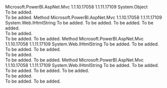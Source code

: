 <Type Name="ReportExtensions" FullName="Microsoft.PowerBI.AspNet.Mvc.Html.ReportExtensions">
  <TypeSignature Language="C#" Value="public static class ReportExtensions" />
  <TypeSignature Language="ILAsm" Value=".class public auto ansi abstract sealed beforefieldinit ReportExtensions extends System.Object" />
  <TypeSignature Language="DocId" Value="T:Microsoft.PowerBI.AspNet.Mvc.Html.ReportExtensions" />
  <TypeSignature Language="VB.NET" Value="Public Module ReportExtensions" />
  <TypeSignature Language="F#" Value="type ReportExtensions = class" />
  <AssemblyInfo>
    <AssemblyName>Microsoft.PowerBI.AspNet.Mvc</AssemblyName>
    <AssemblyVersion>1.1.10.17058</AssemblyVersion>
    <AssemblyVersion>1.1.11.17109</AssemblyVersion>
  </AssemblyInfo>
  <Base>
    <BaseTypeName>System.Object</BaseTypeName>
  </Base>
  <Interfaces />
  <Docs>
    <summary>To be added.</summary>
    <remarks>To be added.</remarks>
  </Docs>
  <Members>
    <Member MemberName="PowerBIReport">
      <MemberSignature Language="C#" Value="public static System.Web.IHtmlString PowerBIReport (this System.Web.Mvc.HtmlHelper htmlHelper, string name, Microsoft.PowerBI.Api.V1.Models.Report report, object htmlAttributes = null);" />
      <MemberSignature Language="ILAsm" Value=".method public static hidebysig class System.Web.IHtmlString PowerBIReport(class System.Web.Mvc.HtmlHelper htmlHelper, string name, class Microsoft.PowerBI.Api.V1.Models.Report report, object htmlAttributes) cil managed" />
      <MemberSignature Language="DocId" Value="M:Microsoft.PowerBI.AspNet.Mvc.Html.ReportExtensions.PowerBIReport(System.Web.Mvc.HtmlHelper,System.String,Microsoft.PowerBI.Api.V1.Models.Report,System.Object)" />
      <MemberSignature Language="F#" Value="static member PowerBIReport : System.Web.Mvc.HtmlHelper * string * Microsoft.PowerBI.Api.V1.Models.Report * obj -&gt; System.Web.IHtmlString" Usage="Microsoft.PowerBI.AspNet.Mvc.Html.ReportExtensions.PowerBIReport (htmlHelper, name, report, htmlAttributes)" />
      <MemberType>Method</MemberType>
      <AssemblyInfo>
        <AssemblyName>Microsoft.PowerBI.AspNet.Mvc</AssemblyName>
        <AssemblyVersion>1.1.10.17058</AssemblyVersion>
        <AssemblyVersion>1.1.11.17109</AssemblyVersion>
      </AssemblyInfo>
      <ReturnValue>
        <ReturnType>System.Web.IHtmlString</ReturnType>
      </ReturnValue>
      <Parameters>
        <Parameter Name="htmlHelper" Type="System.Web.Mvc.HtmlHelper" RefType="this" />
        <Parameter Name="name" Type="System.String" />
        <Parameter Name="report" Type="Microsoft.PowerBI.Api.V1.Models.Report" />
        <Parameter Name="htmlAttributes" Type="System.Object" />
      </Parameters>
      <Docs>
        <param name="htmlHelper">To be added.</param>
        <param name="name">To be added.</param>
        <param name="report">To be added.</param>
        <param name="htmlAttributes">To be added.</param>
        <summary>To be added.</summary>
        <returns>To be added.</returns>
        <remarks>To be added.</remarks>
      </Docs>
    </Member>
    <Member MemberName="PowerBIReport">
      <MemberSignature Language="C#" Value="public static System.Web.IHtmlString PowerBIReport (this System.Web.Mvc.HtmlHelper htmlHelper, string name, string embedUrl, object htmlAttributes = null);" />
      <MemberSignature Language="ILAsm" Value=".method public static hidebysig class System.Web.IHtmlString PowerBIReport(class System.Web.Mvc.HtmlHelper htmlHelper, string name, string embedUrl, object htmlAttributes) cil managed" />
      <MemberSignature Language="DocId" Value="M:Microsoft.PowerBI.AspNet.Mvc.Html.ReportExtensions.PowerBIReport(System.Web.Mvc.HtmlHelper,System.String,System.String,System.Object)" />
      <MemberSignature Language="F#" Value="static member PowerBIReport : System.Web.Mvc.HtmlHelper * string * string * obj -&gt; System.Web.IHtmlString" Usage="Microsoft.PowerBI.AspNet.Mvc.Html.ReportExtensions.PowerBIReport (htmlHelper, name, embedUrl, htmlAttributes)" />
      <MemberType>Method</MemberType>
      <AssemblyInfo>
        <AssemblyName>Microsoft.PowerBI.AspNet.Mvc</AssemblyName>
        <AssemblyVersion>1.1.10.17058</AssemblyVersion>
        <AssemblyVersion>1.1.11.17109</AssemblyVersion>
      </AssemblyInfo>
      <ReturnValue>
        <ReturnType>System.Web.IHtmlString</ReturnType>
      </ReturnValue>
      <Parameters>
        <Parameter Name="htmlHelper" Type="System.Web.Mvc.HtmlHelper" RefType="this" />
        <Parameter Name="name" Type="System.String" />
        <Parameter Name="embedUrl" Type="System.String" />
        <Parameter Name="htmlAttributes" Type="System.Object" />
      </Parameters>
      <Docs>
        <param name="htmlHelper">To be added.</param>
        <param name="name">To be added.</param>
        <param name="embedUrl">To be added.</param>
        <param name="htmlAttributes">To be added.</param>
        <summary>To be added.</summary>
        <returns>To be added.</returns>
        <remarks>To be added.</remarks>
      </Docs>
    </Member>
    <Member MemberName="PowerBIReportFor&lt;TModel,TProperty&gt;">
      <MemberSignature Language="C#" Value="public static System.Web.IHtmlString PowerBIReportFor&lt;TModel,TProperty&gt; (this System.Web.Mvc.HtmlHelper&lt;TModel&gt; htmlHelper, System.Linq.Expressions.Expression&lt;Func&lt;TModel,TProperty&gt;&gt; expression, object htmlAttributes = null);" />
      <MemberSignature Language="ILAsm" Value=".method public static hidebysig class System.Web.IHtmlString PowerBIReportFor&lt;TModel, TProperty&gt;(class System.Web.Mvc.HtmlHelper`1&lt;!!TModel&gt; htmlHelper, class System.Linq.Expressions.Expression`1&lt;class System.Func`2&lt;!!TModel, !!TProperty&gt;&gt; expression, object htmlAttributes) cil managed" />
      <MemberSignature Language="DocId" Value="M:Microsoft.PowerBI.AspNet.Mvc.Html.ReportExtensions.PowerBIReportFor``2(System.Web.Mvc.HtmlHelper{``0},System.Linq.Expressions.Expression{System.Func{``0,``1}},System.Object)" />
      <MemberSignature Language="VB.NET" Value="&lt;Extension()&gt;&#xA;Public Function PowerBIReportFor(Of TModel, TProperty) (htmlHelper As HtmlHelper(Of TModel), expression As Expression(Of Func(Of TModel, TProperty)), Optional htmlAttributes As Object = null) As IHtmlString" />
      <MemberSignature Language="F#" Value="static member PowerBIReportFor : System.Web.Mvc.HtmlHelper&lt;'Model&gt; * System.Linq.Expressions.Expression&lt;Func&lt;'Model, 'Property&gt;&gt; * obj -&gt; System.Web.IHtmlString" Usage="Microsoft.PowerBI.AspNet.Mvc.Html.ReportExtensions.PowerBIReportFor (htmlHelper, expression, htmlAttributes)" />
      <MemberType>Method</MemberType>
      <AssemblyInfo>
        <AssemblyName>Microsoft.PowerBI.AspNet.Mvc</AssemblyName>
        <AssemblyVersion>1.1.10.17058</AssemblyVersion>
        <AssemblyVersion>1.1.11.17109</AssemblyVersion>
      </AssemblyInfo>
      <ReturnValue>
        <ReturnType>System.Web.IHtmlString</ReturnType>
      </ReturnValue>
      <TypeParameters>
        <TypeParameter Name="TModel" />
        <TypeParameter Name="TProperty" />
      </TypeParameters>
      <Parameters>
        <Parameter Name="htmlHelper" Type="System.Web.Mvc.HtmlHelper&lt;TModel&gt;" RefType="this" />
        <Parameter Name="expression" Type="System.Linq.Expressions.Expression&lt;System.Func&lt;TModel,TProperty&gt;&gt;" />
        <Parameter Name="htmlAttributes" Type="System.Object" />
      </Parameters>
      <Docs>
        <typeparam name="TModel">To be added.</typeparam>
        <typeparam name="TProperty">To be added.</typeparam>
        <param name="htmlHelper">To be added.</param>
        <param name="expression">To be added.</param>
        <param name="htmlAttributes">To be added.</param>
        <summary>To be added.</summary>
        <returns>To be added.</returns>
        <remarks>To be added.</remarks>
      </Docs>
    </Member>
  </Members>
</Type>